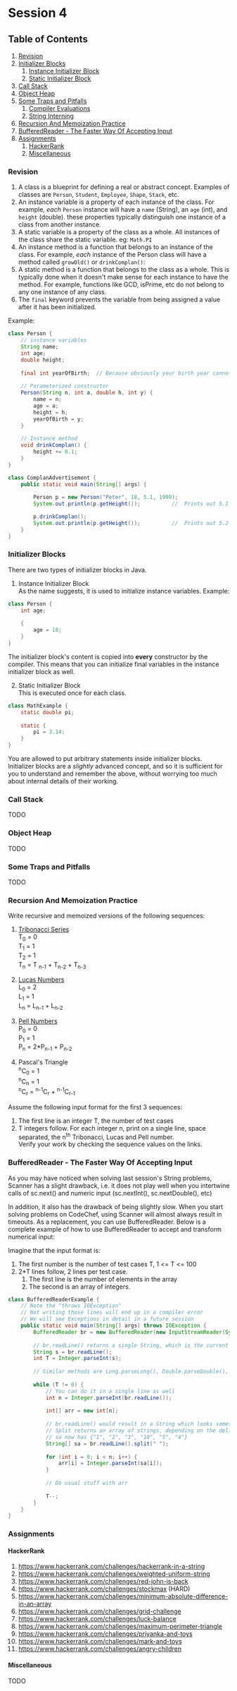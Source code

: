 # Session 4

## Table of Contents
1. [Revision](#session3-revise)
2. [Initializer Blocks](#initializer)
    1. [Instance Initializer Block](#instance-initializer)
    2. [Static Initializer Block](#static-initializer)
2. [Call Stack](#call-stack)
3. [Object Heap](#object-heap)
4. [Some Traps and Pitfalls](#traps)
	1. [Compiler Evaluations](#compiler)
	2. [String Interning](#string-intern)
5. [Recursion And Memoization Practice](#recursion)
6. [BufferedReader - The Faster Way Of Accepting Input](#buffered-reader)
6. [Assignments](#assignments)
    1. [HackerRank](#hackerrank)
    2. [Miscellaneous](#miscellaneous)

### <a name="session3-revise"></a>Revision

1. A class is a blueprint for defining a real or abstract concept. Examples of classes are `Person`, `Student`, `Employee`, `Shape`, `Stack`, etc.
2. An instance variable is a property of each instance of the class. For example, _each_ `Person` instance will have a `name` (String), an `age` (int), and `height` (double). these properties typically distinguish one instance of a class from another instance.
3. A static variable is a property of the class as a whole. All instances of the class share the static variable. eg: `Math.PI`
4. An instance method is a function that belongs to an instance of the class. For example, _each_ instance of the Person class will have a method called `growOld()` or `drinkComplan()`:
5. A static method is a function that belongs to the class as a whole. This is typically done when it doesn't make sense for each instance to have the method. For example, functions like GCD, isPrime, etc do not belong to any one instance of any class.
6. The `final` keyword prevents the variable from being assigned a value after it has been initialized.

Example:

```java
class Person {
	// instance variables
	String name;
	int age;
	double height;
	
	final int yearOfBirth;	// Because obviously your birth year cannot change
	
	// Parameterized constructor
	Person(String n, int a, double h, int y) {
		name = n;
		age = a;
		height = h;
		yearOfBirth = y;
	}
	
	// Instance method
	void drinkComplan() {
		height += 0.1;
	}
}

class ComplanAdvertisement {
	public static void main(String[] args) {
	
		Person p = new Person("Peter", 18, 5.1, 1999);
		System.out.println(p.getHeight());			//	Prints out 5.1

		p.drinkComplan();
		System.out.println(p.getHeight());			//	Prints out 5.2
	}
}
```

### <a name="initializer"></a>Initializer Blocks
There are two types of initializer blocks in Java.

1. <a name="instance-initializer"></a>Instance Initializer Block  
As the name suggests, it is used to initialize instance variables.
Example:

```java
class Person {
	int age;
	
	{
		age = 18;
	}
}
```

The initializer block's content is copied into **every** constructor by the compiler. This means that you can initialize final variables in the instance initializer block as well. 

2. <a name="static-initializer"></a>Static Initializer Block  
This is executed once for each class.

```java
class MathExample {
	static double pi;
	
	static {
		pi = 3.14;
	}
}
```

You are allowed to put arbitrary statements inside initializer blocks.
Initializer blocks are a _slightly_ advanced concept, and so it is sufficient for you to understand and remember the above, without worrying too much about internal details of their working.

### <a name="call-stack"></a>Call Stack

TODO

### <a name="object-heap"></a>Object Heap

TODO

### <a name="traps"></a>Some Traps and Pitfalls

TODO

### <a name="recursion"></a>Recursion And Memoization Practice

Write recursive and memoized versions of the following sequences:  

1. [Tribonacci Series](https://oeis.org/A000073)  
T<sub>0</sub> = 0  
T<sub>1</sub> = 1  
T<sub>2</sub> = 1  
T<sub>n</sub> = T <sub>n-1</sub> + T<sub>n-2</sub> + T<sub>n-3</sub>  

2. [Lucas Numbers](https://oeis.org/A000032)  
L<sub>0</sub> = 2  
L<sub>1</sub> = 1  
L<sub>n</sub> = L<sub>n-1</sub> + L<sub>n-2</sub>  

3. [Pell Numbers](https://oeis.org/A000129)  
P<sub>0</sub> = 0  
P<sub>1</sub> = 1  
P<sub>n</sub> = 2*P<sub>n-1</sub> + P<sub>n-2</sub>  

4. Pascal's Triangle  
<sup>n</sup>C<sub>0</sub> = 1  
<sup>n</sup>C<sub>n</sub> = 1  
<sup>n</sup>C<sub>r</sub> = <sup>n-1</sup>C<sub>r</sub> + <sup>n-1</sup>C<sub>r-1</sub>  

Assume the following input format for the first 3 sequences:  
1. The first line is an integer T, the number of test cases  
2. T integers follow. For each integer n, print on a single line, space separated, the n<sup>th</sup> Tribonacci, Lucas and Pell number.  
Verify your work by checking the sequence values on the links.

### <a name="buffered-reader"></a>BufferedReader - The Faster Way Of Accepting Input

As you may have noticed when solving last session's String problems, Scanner has a slight drawback, i.e. it does not play well when you intertwine calls of sc.next() and numeric input (sc.nextInt(), sc.nextDouble(), etc)  

In addition, it also has the drawback of being slightly slow. When you start solving problems on CodeChef, using Scanner will almost always result in timeouts. As a replacement, you can use BufferedReader. Below is a complete example of how to use BufferedReader to accept and transform numerical input:

Imagine that the input format is:  
1. The first number is the number of test cases T, 1 <= T <= 100
2. 2*T lines follow, 2 lines per test case.  
	1. The first line is the number of elements in the array
	2. The second is an array of integers.

```java
class BufferedReaderExample {
	// Note the "throws IOException"
	// Not writing those lines will end up in a compiler error
	// We will see Exceptions in detail in a future session
	public static void main(String[] args) throws IOException {
		BufferedReader br = new BufferedReader(new InputStreamReader(System.in));
		
		// br.readLine() returns a single String, which is the current line of input
		String s = br.readLine();
		int T = Integer.parseInt(s);	
		
		// Similar methods are Long.parseLong(), Double.parseDouble(), etc
		
		while (T != 0) {
			// You can do it in a single line as well
			int n = Integer.parseInt(br.readLine());
			
			int[] arr = new int[n];
			
			// br.readLine() would result in a String which looks something like "1 2 3 10 5 4"
			// Split returns an array of strings, depending on the delimiter, which is mostly a space
			// sa now has {"1", "2", "3", "10", "5", "4"}
			String[] sa = br.readLine().split(" ");
			
			for (int i = 0; i < n; i++) {
				arr[i] = Integer.parseInt(sa[i]);
			}
			
			// Do usual stuff with arr
			
			T--;
		}
	}
}
```

### <a name="assignments"></a>Assignments 

#### <a name="hackerrank"></a>HackerRank
1.	https://www.hackerrank.com/challenges/hackerrank-in-a-string  
2.	https://www.hackerrank.com/challenges/weighted-uniform-string  
3.	https://www.hackerrank.com/challenges/red-john-is-back  
4.	https://www.hackerrank.com/challenges/stockmax (HARD)  
5.	https://www.hackerrank.com/challenges/minimum-absolute-difference-in-an-array  
6.	https://www.hackerrank.com/challenges/grid-challenge  
7.	https://www.hackerrank.com/challenges/luck-balance  
8.	https://www.hackerrank.com/challenges/maximum-perimeter-triangle  
9.	https://www.hackerrank.com/challenges/priyanka-and-toys  
10.	https://www.hackerrank.com/challenges/mark-and-toys  
11.	https://www.hackerrank.com/challenges/angry-children

#### <a name="miscellaneous"></a>Miscellaneous
TODO
